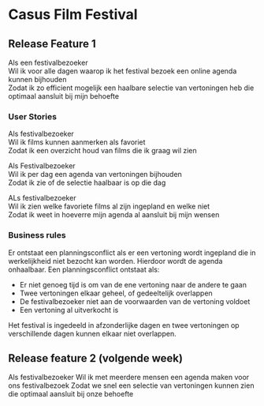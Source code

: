 # Casus Film Festival

## Release Feature 1

Als een festivalbezoeker  
Wil ik voor alle dagen waarop ik het festival bezoek een online agenda kunnen bijhouden  
Zodat ik zo efficient mogelijk een haalbare selectie van vertoningen heb die optimaal aansluit bij mijn behoefte

### User Stories 

Als festivalbezoeker  
Wil ik films kunnen aanmerken als favoriet  
Zodat ik een overzicht houd van films die ik graag wil zien

Als Festivalbezoeker  
Wil ik per dag een agenda van vertoningen bijhouden   
Zodat ik zie of de selectie haalbaar is op die dag

ALs festivalbezoeker  
Wil ik zien welke favoriete films al zijn ingepland en welke niet  
Zodat ik weet in hoeverre mijn agenda al aansluit bij mijn wensen

### Business rules

Er ontstaat een planningsconflict als er een vertoning wordt ingepland die in werkelijkheid niet bezocht kan worden. Hierdoor wordt de agenda onhaalbaar. Een planningsconflict ontstaat als:

- Er niet genoeg tijd is om van de ene vertoning naar de andere te gaan
- Twee vertoningen elkaar geheel, of gedeeltelijk overlappen
- De festivalbezoeker niet aan de voorwaarden van de vertoning voldoet
- Een vertoning al uitverkocht is

Het festival is ingedeeld in afzonderlijke dagen en twee vertoningen op verschillende dagen kunnen elkaar niet overlappen.



## Release feature 2 (volgende week)

Als festivalbezoeker
Wil ik met meerdere mensen een agenda maken voor ons festivalbezoek
Zodat we snel een selectie van vertoningen kunnen zien die optimaal aansluit bij onze behoefte